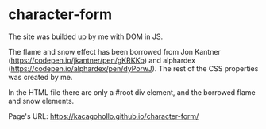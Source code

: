 # character-form

The site was builded up by me with DOM in JS.

The flame and snow effect has been borrowed from Jon Kantner (https://codepen.io/jkantner/pen/gKRKKb) and alphardex (https://codepen.io/alphardex/pen/dyPorwJ).
The rest of the CSS properties was created by me.

In the HTML file there are only a #root div element, and the borrowed flame and snow elements. 

Page's URL: https://kacagohollo.github.io/character-form/

